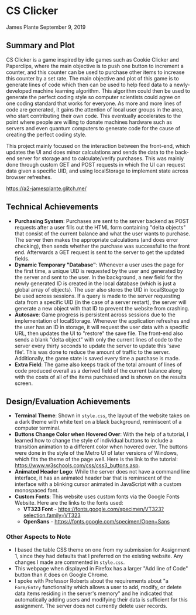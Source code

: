 CS Clicker
===
James Plante
September 9, 2019


## Summary and Plot
CS Clicker is a game inspired by idle games such as Cookie Clicker and Paperclips, where the main objective is to 
push one button to increment a counter, and this counter can be used to purchase other items to increase this counter by a set rate. The main objective and plot 
of this game is to generate lines of code which then can be used to help feed data to a newly-developed machine learning algorithm. This algorithm could then be used
to generate the perfect coding style so computer scientists could agree on one coding standard that works for everyone. As more and more lines of code are generated,
it gains the attention of local user groups in the area, who start contributing their own code. This eventually accelerates to the point where people are willing to donate machines
hardware such as servers and even quantum computers to generate code for the cause of creating the perfect coding style.

This project mainly focused on the interaction between the front-end, which updates the UI and does minor calculations and sends the data
to the back-end server for storage and to calculate/verify purchases. This was mainly done through custom GET and POST requests in which the UI can request
data given a specific UID, and using localStorage to implement state across browser refreshes.

https://a2-jamesplante.glitch.me/

## Technical Achievements
- **Purchasing System**: Purchases are sent to the server backend as POST requests after a user fills out the HTML form containing "delta objects" that consist of the current balance and what the user wants to purchase. The server then makes
the appropriate calculations (and does error checking), then sends whether the purchase was successful to the front end. Afterwards a GET request is sent to the server to get the updated
fields.
- **Dynamic Temporary "Database"**: Whenever a user uses the page for the first time, a unique UID is requested by the user and generated by the server and sent to the user. In the background, 
a new field for the newly generated ID is created in the local database (which is just a global array of objects). The user also stores the UID in localStoage to be used across sessions.
If a query is made to the server requesting data from a specific UID (in the case of a server restart), the server will generate a new object with that ID to prevent the website from 
crashing.
- **Autosave**: Game progress is persistent across sessions due to the implementation of localStorage. Whenever the application refreshes and the user has an ID in storage, it will 
request the user data with a specific URL, then updates the UI to "restore" the save file. The front-end also sends a blank "delta object" with only the current lines of code to the server every thirty seconds to update the
server to update this 'save file'. This was done to reduce the amount of traffic to the server. Additionally, the game state is saved every time a purchase is made.
- **Extra Field**: The game also keeps track of the total amount of lines of code produced overall as a derived field of the current balance along with the costs of 
all of the items purchased and is shown on the results screen.

## Design/Evaluation Achievements
- **Terminal Theme**: Shown in `style.css`, the layout of the website takes on a dark theme with white text on a black background, reminiscent of a computer terminal.
- **Buttons Change Color when Hovered Over**: With the help of a tutorial, I learned how to change the style of individual buttons to include a transition animation to
a different color when hovered over. The buttons were done in the style of the Metro UI of later versions of Windows, which fits the theme of the page well.
Here is the link to the tutorial: https://www.w3schools.com/css/css3_buttons.asp.
- **Animated Header Logo**: While the server does not have a command line interface, it has an animated header bar that is reminscent of the interface with a blinking
cursor animated in JavaScript with a custom monospaced font.
- **Custom Fonts**: This website uses custom fonts via the Google Fonts Website. Here are the links to the fonts used:
  + **VT323 Font** - https://fonts.google.com/specimen/VT323?selection.family=VT323
  + **OpenSans** - https://fonts.google.com/specimen/Open+Sans

### Other Aspects to Note
- I based the table CSS theme on one from my submission for Assignment 1, since they had defaults that I preferred on the existing website. Any changes I made are commented
in `style.css`.
- This webpage when displayed in Firefox has a larger "Add line of Code" button than it does on Google Chrome.
- I spoke with Professor Roberts about the requirements about "a `Form/Entry` functionality which allows a user to add, modify, or delete data items residing in the 
server's memory" and he indicated that automatically adding users and modifying their data is sufficient for this assignment. The server does not currently delete user
records.